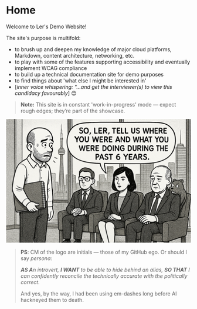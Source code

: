 # Home

Welcome to Ler's Demo Website!

The site's purpose is multifold:

- to brush up and deepen my knowledge of major cloud platforms, Markdown, content architecture, networking, etc. 
- to play with some of the features supporting accessibility and eventually implement WCAG compliance
- to build up a technical documentation site for demo purposes
- to find things about 'what else I might be interested in'
- \[*inner voice whispering: "...and get the interviewer(s) to view this candidacy favourably*] 😊

> **Note:** This site is in constant 'work-in-progress' mode — expect rough edges; they’re part of the showcase.

![Interview illustration - image as seen by my inner eye, during an 'internal dialog'](img/OPS_interview.png)

> **PS**: <span class="logo-text">CM</span> of the logo are initials — those of my GitHub ego. Or should I say *persona*:
>
> <em><strong>AS A</strong>n introvert, <strong>I WANT</strong> to be able to hide behind an alias, <strong>SO THAT</strong> I can confidently reconcile the technically accurate with the politically correct.</em>
>
> And yes, by the way, I had been using em-dashes long before AI hackneyed them to death.
